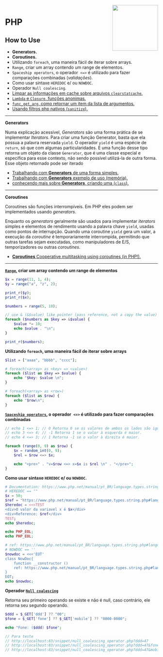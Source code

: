 <img src="https://i.ibb.co/M6nBBb0/mascote.png" align="right" width="150">

# PHP

## How to Use

- **Generators.**
- **Coroutines.**
- Utilizando `foreach`, uma maneira fácil de iterar sobre arrays.
- `Range`, criar um array contendo um range de elementos.
- `Spaceship operators`, o operador` <=>` é utilizado para fazer comparações combinadas (_validações_).
- Como usar sintaxe `HEREDOC` e/ ou `NOWDOC`.
- Operador `Null coalescing`.
- [Limpar as informações em cache sobre arquivos `clearstatcache`.](https://github.com/JoseMateusCamargo/php/blob/main/how-to-use/clearstatcache.php)
- [`Lambda` e `Closure`, funções anonimas.](https://github.com/JoseMateusCamargo/php/blob/main/how-to-use/lambda_closure.php)
- [`func_get_arg`, como retornar um item da lista de argumentos.](https://github.com/JoseMateusCamargo/php/blob/main/how-to-use/func_get_arg.php)
- [Usando filtros php nativos (`sanitize`).](https://github.com/JoseMateusCamargo/php/blob/main/how-to-use/sanitize.php)

---

**Generators**

Numa explicação acessível, _Generators_ são uma forma prática de se implementar _Iterators_. Para criar uma função
Generator, basta que ela possua a palavra reservada `yield`. O operador `yield` é uma espécie de `return`, só que com
algumas particularidades. E uma função desse tipo retorna um objeto da classe `Generator`, que é uma classe especial e
específica para esse contexto, não sendo possível utilizá-la de outra forma. Esse objeto retornado pode ser iterado

* [Trabalhando com <b>Generators</b> de uma forma simples.](https://github.com/JoseMateusCamargo/php/tree/main/generators/generators_example.php)
* [Trabalhando com <b>Generators</b> exemplo de uso (memória).](https://github.com/JoseMateusCamargo/php/tree/main/generators/generators_example_2.php)
* [conhecendo mais sobre <b>Generators</b>, criando uma (`class`).](https://github.com/JoseMateusCamargo/php/tree/main/generators)

---

**Coroutines**

Coroutines são funções interrompíveis. Em PHP eles podem ser implementados usando _generators_.

Enquanto os _generators_ geralmente são usados para implementar _iterators_ simples e elementos de rendimento usando a
palavra chave `yield`, usadas como pontos de interrupção. Quando uma coroutine `yield` gera um valor, a execução da
_coroutine_ é temporariamente interrompida, permitindo que outras tarefas sejam executadas, como manipuladores de E/S,
temporizadores ou outras _coroutines_.

* [<b>Coroutines</b> Cooperative multitasking using coroutines (in PHP!).](https://github.com/JoseMateusCamargo/php/tree/main/coroutine)

---

**[`Range`](https://www.php.net/manual/en/function.range.php), criar um array contendo um range de elementos**

```PHP
$x = range(11, 1, 4);
$y = range("a", "z", 2);

print_r($y);
print_r($x);

$numbers = range(5, 10);

// use & (&$value) like pointer (pass reference, not a copy the value)
foreach ($numbers as $key => &$value) {
    $value *= 10;
    echo $value . "\n";
}

print_r($numbers);
```

**Utilizando `foreach`, uma maneira fácil de iterar sobre arrays**

```PHP
$list = ["aaaa", "bbbb", "cccc"];

# foreach(<array> as <key> => <value>)
foreach ($list as $key => $value) {
    echo "$key: $value \n";
}

# foreach(<array> as <row>)
foreach ($list as $row) {
    echo "$row\n";
}
```

**[`Spaceship operators`](https://www.php.net/manual/en/language.operators.comparison.php), o operador` <=>` é utilizado
para fazer comparações combinadas**

```PHP 
// echo 1 <=> 1; // 0 Retorna 0 se os valores de ambos os lados são iguais
// echo 3 <=> 4; // -1 Retorna 1 se o valor à esquerda é maior.
// echo 4 <=> 3; // 1 Retorna -1 se o valor à direita é maior.

foreach (range(0, 9) as $row) {
    $x = random_int(0, 9);
    $rel = $row <=> $x;

    echo "<pre>" . "v=$row <=> x=$x is $rel \n" . "</pre>";
}
```

**Como usar sintaxe `HEREDOC` e/ ou `NOWDOC`.**

```PHP
# Documentation: https://www.php.net/manual/pt_BR/language.types.string.php#language.types.string.syntax.heredoc
# HEREDOC == ""
$x = 50;
$ref = "https://www.php.net/manual/pt_BR/language.types.string.php#language.types.string.syntax.heredoc";
$heredoc = <<<TEST
<div>O valor da variavel x é $x</div>
<div>Reference: $ref</div>
TEST;
echo $heredoc;

echo PHP_EOL;
echo PHP_EOL;

# ref: https://www.php.net/manual/pt_BR/language.types.string.php#language.types.string.syntax.nowdoc
# NOWDOC == ''
$nowdoc = <<<'EOT'
class NowDoc{
    function __constructor ()
    ref: https://www.php.net/manual/pt_BR/language.types.string.php#language.types.string.syntax.nowdoc
}
EOT;
echo $nowdoc;
```

**Operador [`Null coalescing`](https://www.php.net/manual/en/migration70.new-features.php)**

Retorna seu primeiro operando se existe e não é null, caso contrário, ele retorna seu segundo operando.

```PHP 
$ddd = $_GET['ddd'] ?? "00";
$fone = $_GET['fone'] ?? $_GET['mobile'] ?? "0000-0000";

echo "Fone: ($ddd) $fone";

// Para teste
// http://localhost:83/snippet/null_coalescing_operator.php?ddd=47
// http://localhost:83/snippet/null_coalescing_operator.php?ddd=47&fone=1234-5678
// http://localhost:83/snippet/null_coalescing_operator.php?ddd=47&mobile=1234-5678
```